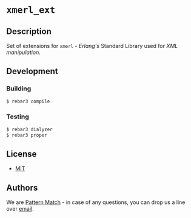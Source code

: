 # `xmerl_ext`

## Description

Set of extensions for `xmerl` - *Erlang's* Standard Library used for *XML manipulation*.

## Development

### Building

```bash
$ rebar3 compile
```

### Testing

```bash
$ rebar3 dialyzer
$ rebar3 proper
```

## License

- [MIT](LICENSE.md)

## Authors

We are [Pattern Match](https://github.com/patternmatch) - in case of any questions, you can drop us a line over [email](mailto:contact@pattern-match.com).
